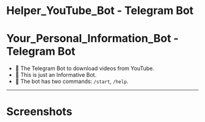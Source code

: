 # Helper_YouTube_Bot - Telegram Bot
# Your_Personal_Information_Bot - Telegram Bot

- :floppy_disk: The Telegram Bot to download videos from YouTube.
- :pushpin: This is just an Informative Bot.
- :open_file_folder: The bot has two commands: `/start`, `/help`.

---

# Screenshots
